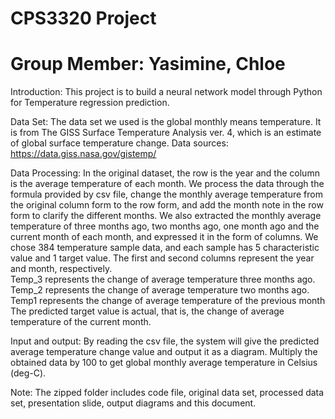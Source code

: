 # CPS3320 Project
# Group Member: Yasimine, Chloe
Introduction:  	This project is to build a neural network model through Python for Temperature regression prediction.

Data Set:  	The data set we used is the global monthly means temperature. 
		It is from The GISS Surface Temperature Analysis ver. 4, which is an estimate of global surface temperature change. 
		Data sources: https://data.giss.nasa.gov/gistemp/ 

Data Processing:  	In the original dataset, the row is the year and the column is the average temperature of each month. 
		We process the data through the formula provided by csv file, change the monthly average temperature from the original column form to the row form, 
		and add the month note in the row form to clarify the different months.
		We also extracted the monthly average temperature of three months ago, two months ago, one month ago and the current month of each month, and expressed it in the form of columns.
		We chose 384 temperature sample data, and each sample has 5 characteristic value and 1 target value. 
		The first and second columns represent the year and month, respectively.  
		Temp_3 represents the change of average temperature three months ago.
		Temp_2 represents the change of average temperature two months ago.
		Temp1 represents the change of average temperature of the previous month
		The predicted target value is actual, that is, the change of average temperature of the current month.

Input and output: 	By reading the csv file, the system will give the predicted average temperature change value and output it as a diagram. 
		Multiply the obtained data by 100 to get global monthly average temperature in Celsius (deg-C).

Note: 		The zipped folder includes code file, original data set, processed data set, presentation slide, output diagrams and this document.
